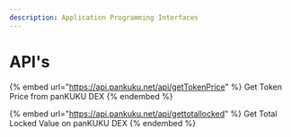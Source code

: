 ```yaml
---
description: Application Programming Interfaces
---
```


# API's

{% embed url="https://api.pankuku.net/api/getTokenPrice" %}
Get Token Price from panKUKU DEX
{% endembed %}

{% embed url="https://api.pankuku.net/api/gettotallocked" %}
Get Total Locked Value on panKUKU DEX
{% endembed %}
